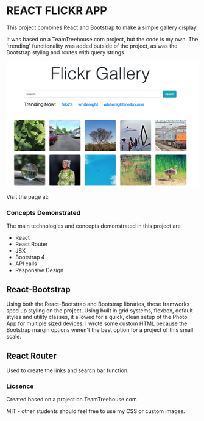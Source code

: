 
# REACT FLICKR APP
This project combines React and Bootstrap to make a simple gallery display.  

It was based on a TeamTreehouse.com project, but the code is my own. The 'trending' functionality was added outside of the project, as was the Bootstrap styling and routes with query strings. 

![React Flickr App as seen on desktop](/img/Desktop.png)

Visit the page at: 

### Concepts Demonstrated

The main technologies and concepts demonstrated in this project are
* React
* React Router
* JSX
* Bootstrap 4
* API calls
* Responsive Design

## React-Bootstrap

Using both the React-Bootstrap and Bootstrap libraries, these framworks sped up styling on the project. Using built in grid systems, flexbox, default styles and utility classes, it allowed for a quick, clean setup of the Photo App for multiple sized devices. I wrote some custom HTML because the Bootstrap margin options weren't the best option for a project of this small scale. 

## React Router

Used to create the links and search bar function. 

### Licsence 
Created based on a project on TeamTreehouse.com

MIT - other students should feel free to use my CSS or custom images. 